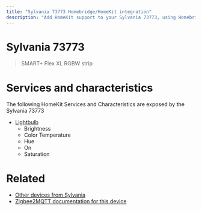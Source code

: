 ```yaml
---
title: "Sylvania 73773 Homebridge/HomeKit integration"
description: "Add HomeKit support to your Sylvania 73773, using Homebridge, Zigbee2MQTT and homebridge-z2m."
---
```

<!---
This file has been GENERATED using src/docgen/docgen.ts
DO NOT EDIT THIS FILE MANUALLY!
-->
# Sylvania 73773
> SMART+ Flex XL RGBW strip


# Services and characteristics
The following HomeKit Services and Characteristics are exposed by
the Sylvania 73773

* [Lightbulb](../../light.md)
  * Brightness
  * Color Temperature
  * Hue
  * On
  * Saturation


# Related
* [Other devices from Sylvania](../index.md#sylvania)
* [Zigbee2MQTT documentation for this device](https://www.zigbee2mqtt.io/devices/73773.html)